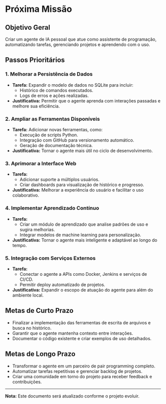 # Próxima Missão

## Objetivo Geral
Criar um agente de IA pessoal que atue como assistente de programação, automatizando tarefas, gerenciando projetos e aprendendo com o uso.

## Passos Prioritários

### 1. Melhorar a Persistência de Dados
- **Tarefa:** Expandir o modelo de dados no SQLite para incluir:
  - Histórico de comandos executados.
  - Logs de erros e ações realizadas.
- **Justificativa:** Permitir que o agente aprenda com interações passadas e melhore sua eficiência.

### 2. Ampliar as Ferramentas Disponíveis
- **Tarefa:** Adicionar novas ferramentas, como:
  - Execução de scripts Python.
  - Integração com GitHub para versionamento automático.
  - Geração de documentação técnica.
- **Justificativa:** Tornar o agente mais útil no ciclo de desenvolvimento.

### 3. Aprimorar a Interface Web
- **Tarefa:**
  - Adicionar suporte a múltiplos usuários.
  - Criar dashboards para visualização de histórico e progresso.
- **Justificativa:** Melhorar a experiência do usuário e facilitar o uso colaborativo.

### 4. Implementar Aprendizado Contínuo
- **Tarefa:**
  - Criar um módulo de aprendizado que analise padrões de uso e sugira melhorias.
  - Integrar modelos de machine learning para personalização.
- **Justificativa:** Tornar o agente mais inteligente e adaptável ao longo do tempo.

### 5. Integração com Serviços Externos
- **Tarefa:**
  - Conectar o agente a APIs como Docker, Jenkins e serviços de CI/CD.
  - Permitir deploy automatizado de projetos.
- **Justificativa:** Expandir o escopo de atuação do agente para além do ambiente local.

## Metas de Curto Prazo
- Finalizar a implementação das ferramentas de escrita de arquivos e busca no histórico.
- Garantir que o agente mantenha contexto entre interações.
- Documentar o código existente e criar exemplos de uso detalhados.

## Metas de Longo Prazo
- Transformar o agente em um parceiro de pair programming completo.
- Automatizar tarefas repetitivas e gerenciar backlog de projetos.
- Criar uma comunidade em torno do projeto para receber feedback e contribuições.

---

**Nota:** Este documento será atualizado conforme o projeto evoluir.
